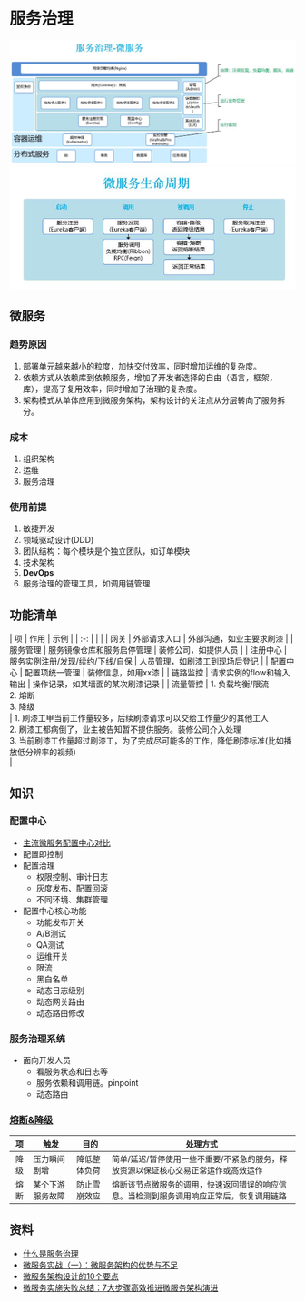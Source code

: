 # 服务治理
![](../../s/distarch/sg.jpg)
![](../../s/distarch/ms.jpg)

## 微服务
### 趋势原因
1. 部署单元越来越小的粒度，加快交付效率，同时增加运维的复杂度。
1. 依赖方式从依赖库到依赖服务，增加了开发者选择的自由（语言，框架，库），提高了复用效率，同时增加了治理的复杂度。
1. 架构模式从单体应用到微服务架构，架构设计的关注点从分层转向了服务拆分。

### 成本
1. 组织架构
1. 运维
1. 服务治理

### 使用前提
1. 敏捷开发
1. 领域驱动设计(DDD)
1. 团队结构：每个模块是个独立团队，如订单模块
1. 技术架构
1. **DevOps**
1. 服务治理的管理工具，如调用链管理

## 功能清单
| 项 | 作用 | 示例 |
| :-: |  |  |
| 网关 | 外部请求入口 | 外部沟通，如业主要求刷漆 |
| 服务管理 | 服务镜像仓库和服务启停管理 | 装修公司，如提供人员 |
| 注册中心 | 服务实例注册/发现/续约/下线/自保 | 人员管理，如刷漆工到现场后登记 |
| 配置中心 | 配置项统一管理 | 装修信息，如用xx漆 |
| 链路监控 | 请求实例的flow和输入输出 | 操作记录，如某墙面的某次刷漆记录 |
| 流量管控 | 1. 负载均衡/限流<br> 2. 熔断<br> 3. 降级<br> | 1. 刷漆工甲当前工作量较多，后续刷漆请求可以交给工作量少的其他工人<br> 2. 刷漆工都病倒了，业主被告知暂不提供服务。装修公司介入处理<br> 3. 当前刷漆工作量超过刷漆工，为了完成尽可能多的工作，降低刷漆标准(比如播放低分辨率的视频)<br> |

## 知识
### 配置中心
* [主流微服务配置中心对比](https://www.javazhiyin.com/33919.html)
* 配置即控制
* 配置治理
  * 权限控制、审计日志
  * 灰度发布、配置回滚
  * 不同环境、集群管理
* 配置中心核心功能
  * 功能发布开关
  * A/B测试
  * QA测试
  * 运维开关
  * 限流
  * 黑白名单
  * 动态日志级别
  * 动态网关路由
  * 动态路由修改

### 服务治理系统
* 面向开发人员
  * 看服务状态和日志等
  * 服务依赖和调用链。pinpoint
  * 动态路由

### [熔断&降级](https://blog.csdn.net/guwei9111986/article/details/51649240)

| 项 | 触发 | 目的 | 处理方式 |
| :----: | -- | -- | -- |
| 降级 | 压力瞬间剧增 | 降低整体负荷 | 简单/延迟/暂停使用一些不重要/不紧急的服务，释放资源以保证核心交易正常运作或高效运作 |
| 熔断 | 某个下游服务故障 | 防止雪崩效应 | 熔断该节点微服务的调用，快速返回错误的响应信息。当检测到服务调用响应正常后，恢复调用链路 |

## 资料
* [什么是服务治理](https://www.jianshu.com/p/dd818114ab4b)
* [微服务实战（一）：微服务架构的优势与不足](http://dockone.io/article/394)
* [微服务架构设计的10个要点](http://developer.51cto.com/art/201807/579943.htm)
* [微服务实施失败总结：7大步骤高效推进微服务架构演进](http://developer.51cto.com/art/201708/549876.htm)
